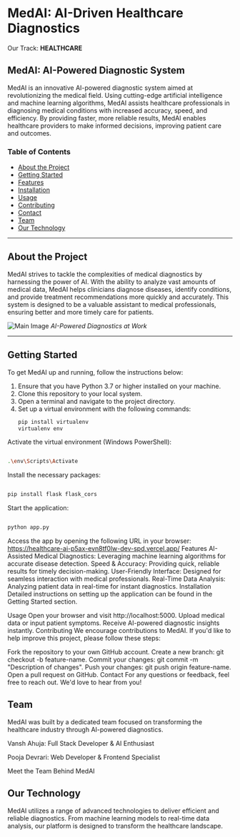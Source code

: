 # **MedAI: AI-Driven Healthcare Diagnostics**

Our Track: **HEALTHCARE**

## **MedAI: AI-Powered Diagnostic System**

MedAI is an innovative AI-powered diagnostic system aimed at revolutionizing the medical field. Using cutting-edge artificial intelligence and machine learning algorithms, MedAI assists healthcare professionals in diagnosing medical conditions with increased accuracy, speed, and efficiency. By providing faster, more reliable results, MedAI enables healthcare providers to make informed decisions, improving patient care and outcomes.

### **Table of Contents**

- [About the Project](#about-the-project)
- [Getting Started](#getting-started)
- [Features](#features)
- [Installation](#installation)
- [Usage](#usage)
- [Contributing](#contributing)
- [Contact](#contact)
- [Team](#team)
- [Our Technology](#our-technology)

---

## **About the Project**

MedAI strives to tackle the complexities of medical diagnostics by harnessing the power of AI. With the ability to analyze vast amounts of medical data, MedAI helps clinicians diagnose diseases, identify conditions, and provide treatment recommendations more quickly and accurately. This system is designed to be a valuable assistant to medical professionals, ensuring better and more timely care for patients.

![Main Image](link_to_your_main_image.jpg)
*AI-Powered Diagnostics at Work*

---

## **Getting Started**

To get MedAI up and running, follow the instructions below:

1. Ensure that you have Python 3.7 or higher installed on your machine.
2. Clone this repository to your local system.
3. Open a terminal and navigate to the project directory.
4. Set up a virtual environment with the following commands:
   ```bash
   pip install virtualenv
   virtualenv env
   ```
   
Activate the virtual environment (Windows PowerShell):
```bash

.\env\Scripts\Activate
```
Install the necessary packages:
```bash

pip install flask flask_cors

```
Start the application:

```bash

python app.py

```
Access the app by opening the following URL in your browser:
https://healthcare-ai-p5ax-evn8tf0lw-dev-spd.vercel.app/
Features
AI-Assisted Medical Diagnostics: Leveraging machine learning algorithms for accurate disease detection.
Speed & Accuracy: Providing quick, reliable results for timely decision-making.
User-Friendly Interface: Designed for seamless interaction with medical professionals.
Real-Time Data Analysis: Analyzing patient data in real-time for instant diagnostics.
Installation
Detailed instructions on setting up the application can be found in the Getting Started section.

Usage
Open your browser and visit http://localhost:5000.
Upload medical data or input patient symptoms.
Receive AI-powered diagnostic insights instantly.
Contributing
We encourage contributions to MedAI. If you'd like to help improve this project, please follow these steps:

Fork the repository to your own GitHub account.
Create a new branch: git checkout -b feature-name.
Commit your changes: git commit -m "Description of changes".
Push your changes: git push origin feature-name.
Open a pull request on GitHub.
Contact
For any questions or feedback, feel free to reach out. We'd love to hear from you!

## Team

MedAI was built by a dedicated team focused on transforming the healthcare industry through AI-powered diagnostics.

Vansh Ahuja: Full Stack Developer & AI Enthusiast


Pooja Devrari: Web Developer & Frontend Specialist


Meet the Team Behind MedAI

## Our Technology

MedAI utilizes a range of advanced technologies to deliver efficient and reliable diagnostics. From machine learning models to real-time data analysis, our platform is designed to transform the healthcare landscape.

